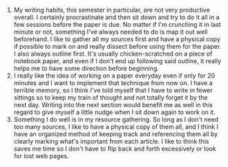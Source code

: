1. My writing habits, this semester in particular, are not very productive overall. I certainly procrastinate and then sit down and try to do it all in a few sessions before the paper is due. No matter if I'm crunching it in last minute or not, something I've always needed to do is map it out well beforehand. I like to gather all my sources first and have a physical copy if possible to mark on and really dissect before using them for the paper. I also always outline first. It's usually chicken-scratched on a piece of notebook paper, and even if I don't end up following said outline, it really helps me to have some direction before beginning. 
2. I really like the idea of working on a paper everyday even if only for 20 minutes and I want to implement that technique from now on. I have a terrible memory, so I think I've told myself that I have to write in fewer sittings so to keep my train of thought and not totally forget it by the next day. Writing into the next section would benefit me as well in this regard to give myself a little nudge when I sit down again to work on it. 
3. Something I do well is in my resource gathering. So long as I don't need too many sources, I like to have a physical copy of them all, and I think I have an organized method of keeping track and referencing them all by clearly marking what's important from each article. I like to think this saves me time so I don't have to flip back and forth excessively or look for lost web pages. 
